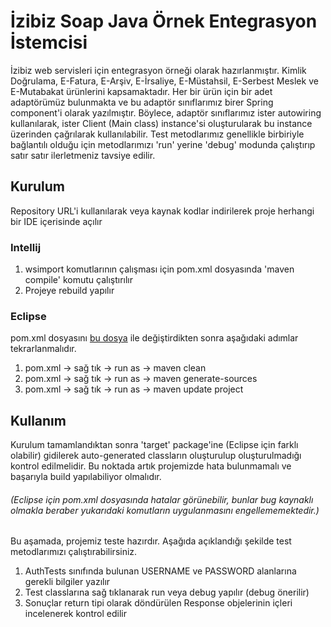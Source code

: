 # İzibiz Soap Java Örnek Entegrasyon İstemcisi

İzibiz web servisleri için entegrasyon örneği olarak hazırlanmıştır. Kimlik Doğrulama, E-Fatura, E-Arşiv, E-İrsaliye, E-Müstahsil, E-Serbest Meslek ve E-Mutabakat ürünlerini kapsamaktadır. Her bir ürün için bir adet adaptörümüz bulunmakta ve bu adaptör sınıflarımız birer Spring component'i olarak yazılmıştır. Böylece, adaptör sınıflarımız ister autowiring kullanılarak, ister Client (Main class) instance'si oluşturularak bu instance üzerinden çağrılarak kullanılabilir. Test metodlarımız genellikle birbiriyle bağlantılı olduğu için metodlarımızı 'run' yerine 'debug' modunda çalıştırıp satır satır ilerletmeniz tavsiye edilir.



## Kurulum
Repository URL'i kullanılarak veya kaynak kodlar indirilerek proje herhangi bir IDE içerisinde açılır

### Intellij
  1. wsimport komutlarının çalışması için pom.xml dosyasında 'maven compile' komutu çalıştırılır
  2. Projeye rebuild yapılır

### Eclipse
pom.xml dosyasını [bu dosya](https://github.com/izibiz/izibiz-java-soap-client/files/8542638/pom.zip) ile değiştirdikten sonra aşağıdaki adımlar tekrarlanmalıdır.
  1. pom.xml -> sağ tık -> run as -> maven clean
  2. pom.xml -> sağ tık -> run as -> maven generate-sources
  3. pom.xml -> sağ tık -> run as -> maven update project

## Kullanım
Kurulum tamamlandıktan sonra 'target' package'ine (Eclipse için farklı olabilir) gidilerek auto-generated classların oluşturulup oluşturulmadığı kontrol edilmelidir. Bu noktada artık projemizde hata bulunmamalı ve başarıyla build yapılabiliyor olmalıdır.
###### (Eclipse için pom.xml dosyasında hatalar görünebilir, bunlar bug kaynaklı olmakla beraber yukarıdaki komutların uygulanmasını engellememektedir.)

Bu aşamada, projemiz teste hazırdır. Aşağıda açıklandığı şekilde test metodlarımızı çalıştırabilirsiniz.
  1. AuthTests sınıfında bulunan USERNAME ve PASSWORD alanlarına gerekli bilgiler yazılır
  2. Test classlarına sağ tıklanarak run veya debug yapılır (debug önerilir)
  3. Sonuçlar return tipi olarak döndürülen Response objelerinin içleri incelenerek kontrol edilir

